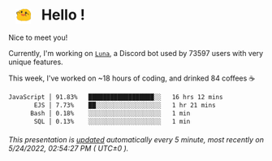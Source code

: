 <h1>   <img src="./spoink.gif" style="vertical-align:middle;" width="30px">   Hello ! </h1>

Nice to meet you!

Currently, I'm working on <a href='https://github.com/Asgarrrr/Luna'>`Luna`</a>, a Discord bot used by 73597 users with very unique features.

This week, I've worked on ~18 hours of coding, and drinked 84 coffees ☕

```
JavaScript │ 91.83%   ██████████████████░░   16 hrs 12 mins
       EJS │ 7.73%    ██░░░░░░░░░░░░░░░░░░   1 hr 21 mins
      Bash │ 0.18%    ░░░░░░░░░░░░░░░░░░░░   1 min
       SQL │ 0.13%    ░░░░░░░░░░░░░░░░░░░░   1 min
```

###### This presentation is [updated](https://github.com/Asgarrrr) automatically every 5 minute, most recently on 5/24/2022, 02:54:27 PM ( UTC±0 ).